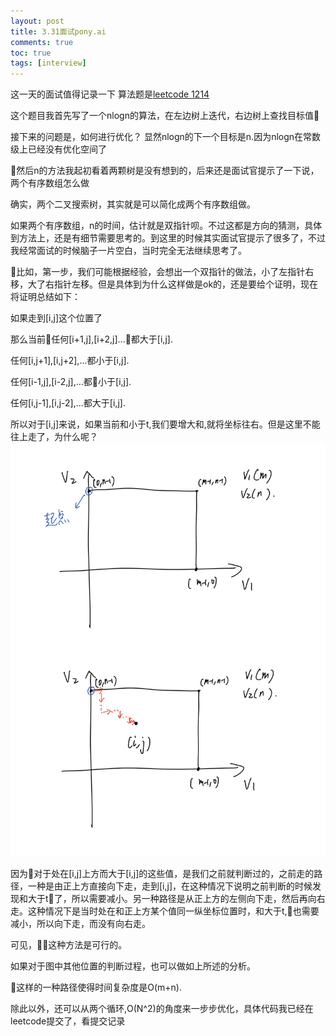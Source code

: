 ```yaml
---
layout: post
title: 3.31面试pony.ai
comments: true
toc: true
tags: [interview]
---
```



这一天的面试值得记录一下
算法题是[leetcode 1214](https://leetcode-cn.com/problems/two-sum-bsts/)

这个题目我首先写了一个nlogn的算法，在左边树上迭代，右边树上查找目标值

接下来的问题是，如何进行优化？
显然nlogn的下一个目标是n.因为nlogn在常数级上已经没有优化空间了

然后n的方法我起初看着两颗树是没有想到的，后来还是面试官提示了一下说，两个有序数组怎么做

确实，两个二叉搜索树，其实就是可以简化成两个有序数组做。

如果两个有序数组，n的时间，估计就是双指针呗。不过这都是方向的猜测，具体到方法上，还是有细节需要思考的。到这里的时候其实面试官提示了很多了，不过我经常面试的时候脑子一片空白，当时完全无法继续思考了。

比如，第一步，我们可能根据经验，会想出一个双指针的做法，小了左指针右移，大了右指针左移。但是具体到为什么这样做是ok的，还是要给个证明，现在将证明总结如下：

如果走到[i,j]这个位置了

那么当前任何[i+1,j],[i+2,j]...都大于[i,j].

任何[i,j+1],[i,j+2],...都小于[i,j].

任何[i-1,j],[i-2,j],...都小于[i,j].

任何[i,j-1],[i,j-2],...都大于[i,j].

所以对于[i,j]来说，如果当前和小于t,我们要增大和,就将坐标往右。但是这里不能往上走了，为什么呢？
![](/assets/page000.jpg)

因为对于处在[i,j]上方而大于[i,j]的这些值，是我们之前就判断过的，之前走的路径，一种是由正上方直接向下走，走到[i,j]，在这种情况下说明之前判断的时候发现和大于t了，所以需要减小。另一种路径是从正上方的左侧向下走，然后再向右走。这种情况下是当时处在和正上方某个值同一纵坐标位置时，和大于t,也需要减小，所以向下走，而没有向右走。

可见，这种方法是可行的。

如果对于图中其他位置的判断过程，也可以做如上所述的分析。

这样的一种路径使得时间复杂度是O(m+n).

除此以外，还可以从两个循环,O(N^2)的角度来一步步优化，具体代码我已经在leetcode提交了，看提交记录